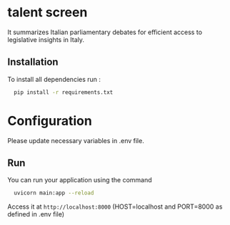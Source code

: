 # talent screen
  It summarizes Italian parliamentary debates for efficient access to legislative insights in Italy.
  ## Installation
  To install all dependencies run :
  ```bash
    pip install -r requirements.txt
  ```
  # Configuration
  Please update necessary variables in .env file.
  ## Run
  You can run your application using the command
  ```bash
    uvicorn main:app --reload
  ```
  Access it at `http://localhost:8000` (HOST=localhost and PORT=8000 as defined in .env file)
  
